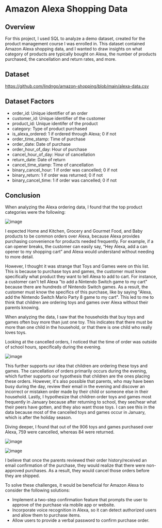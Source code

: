 # Amazon Alexa Shopping Data

## Overview
For this project, I used SQL to analyze a demo dataset, created for the product management course I was enrolled in. This dataset contained Amazon Alexa shopping data, and I wanted to draw insights on what category of products are typically bought on Alexa, the number of products purchased, the cancellation and return rates, and more.

## Dataset

https://github.com/lindngo/amazon-shopping/blob/main/alexa-data.csv

## Dataset Factors
- order_id: Unique identifier of an order
- customer_id: Unique identifier of the customer
- product_id: Unique identifer of the product
- category: Type of product purchased
- is_alexa_ordered: 1 if ordered through Alexa; 0 if not 
- order_time_stamp: Time of purchase
- order_date: Date of purchase
- order_hour_of_day: Hour of purchase
- cancel_hour_of_day: Hour of cancellation
- return_date: Date of return
- cancel_time_stamp: Time of cancellation
- binary_cancel_hour: 1 if order was cancelled; 0 if not 
- binary_return: 1 if order was returned; 0 if not
- binary_cancel_time: 1 if order was cancelled; 0 if not 

## Conclusion
When analyzing the Alexa ordering data, I found that the top product categories were the following: 

![image](https://github.com/lindngo/amazon-shopping/assets/63205351/9fefb4b6-12c8-4680-b1b6-cdb123c21dca)

I expected Home and Kitchen, Grocery and Gourmet Food, and Baby products to be common orders over Alexa, because Alexa provides purchasing convenience for products needed frequently. For example, if a can opener breaks, the customer can easily say, “Hey Alexa, add a can opener to my shopping cart” and Alexa would understand without needing to more detail.

However, I thought it was strange that Toys and Games were on this list. This is because to purchase toys and games, the customer must know specifically what product they want to tell Alexa to add to cart. For instance, a customer can't tell Alexa "to add a Nintendo Switch game to my cart" because there are hundreds of Nintendo Switch games. As a result, the customer must know the specifics of this purchase, like by saying "Alexa, add the Nintendo Switch Mario Party 8 game to my cart". This led to me to think that children are ordering toys and games over Alexa without their parents knowing. 

When analyzing the data, I saw that the households that buy toys and games often buy more than just one toy. This indicates that there must be more than one child in the household, or that there is one child who really loves toys. 

Looking at the cancelled orders, I noticed that the time of order was outside of school hours, specifically during the evening. 

![image](https://github.com/lindngo/amazon-shopping/assets/63205351/ef99b646-0a58-47a7-96cc-7752e70d3aca)

This further supports our idea that children are ordering these toys and games. The cancellation of orders primarily occurs during the evening, which further supports our hypothesis that children are the ones placing these orders. However, it's also possible that parents, who may have been busy during the day, review their email in the evening and discover an incorrect or mistaken order made by their child or someone else in their household. Lastly, I hypothesize that children order toys and games most frequently in January because after returning to school, they see/hear what their peers have gotten, and they also want those toys. I can see this in the data because most of the cancelled toys and games occur in January, which is after the holiday season.  

Diving deeper, I found that out of the 906 toys and games purchased over Alexa, 759 were cancelled, whereas 84 were returned. 

![image](https://github.com/lindngo/amazon-shopping/assets/63205351/dc3b9294-31a1-432e-b0ce-a5a0a933e6cc)

![image](https://github.com/lindngo/amazon-shopping/assets/63205351/c87f86b4-91a4-4a83-b007-1128d4af8401)

I believe that once the parents reviewed their order history/received an email confirmation of the purchase, they would realize that there were non-approved purchases. As a result, they would cancel those orders before they are shipped. 

To solve these challenges, it would be beneficial for Amazon Alexa to consider the following solutions:

- Implement a two-step confirmation feature that prompts the user to approve of the purchase via mobile app or website.
- Incorporate voice recognition in Alexa, so it can detect authorized users and allow them to purchase items.
- Allow users to provide a verbal password to confirm purchase order.
